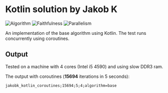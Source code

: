 # Kotlin solution by Jakob K

![Algorithm](https://img.shields.io/badge/Algorithm-base-green)
![Faithfulness](https://img.shields.io/badge/Faithful-yes-green)
![Parallelism](https://img.shields.io/badge/Parallel-yes-green)

An implementation of the base algorithm using Kotlin. The test runs concurrently using coroutines.

## Output

Tested on a machine with 4 cores (Intel i5 4590) and using slow DDR3 ram.

The output with coroutines (**15694** iterations in 5 seconds):
```
jakobk_kotlin_coroutines;15694;5;4;algorithm=base
```
